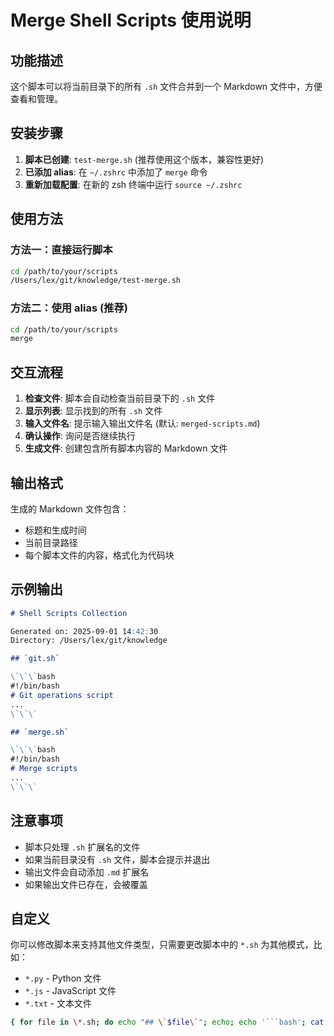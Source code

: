 # Merge Shell Scripts 使用说明

## 功能描述
这个脚本可以将当前目录下的所有 `.sh` 文件合并到一个 Markdown 文件中，方便查看和管理。

## 安装步骤

1. **脚本已创建**: `test-merge.sh` (推荐使用这个版本，兼容性更好)
2. **已添加 alias**: 在 `~/.zshrc` 中添加了 `merge` 命令
3. **重新加载配置**: 在新的 zsh 终端中运行 `source ~/.zshrc`

## 使用方法

### 方法一：直接运行脚本
```bash
cd /path/to/your/scripts
/Users/lex/git/knowledge/test-merge.sh
```

### 方法二：使用 alias (推荐)
```bash
cd /path/to/your/scripts
merge
```

## 交互流程

1. **检查文件**: 脚本会自动检查当前目录下的 `.sh` 文件
2. **显示列表**: 显示找到的所有 `.sh` 文件
3. **输入文件名**: 提示输入输出文件名 (默认: `merged-scripts.md`)
4. **确认操作**: 询问是否继续执行
5. **生成文件**: 创建包含所有脚本内容的 Markdown 文件

## 输出格式

生成的 Markdown 文件包含：
- 标题和生成时间
- 当前目录路径
- 每个脚本文件的内容，格式化为代码块

## 示例输出

```markdown
# Shell Scripts Collection

Generated on: 2025-09-01 14:42:30
Directory: /Users/lex/git/knowledge

## `git.sh`

\`\`\`bash
#!/bin/bash
# Git operations script
...
\`\`\`

## `merge.sh`

\`\`\`bash
#!/bin/bash
# Merge scripts
...
\`\`\`
```

## 注意事项

- 脚本只处理 `.sh` 扩展名的文件
- 如果当前目录没有 `.sh` 文件，脚本会提示并退出
- 输出文件会自动添加 `.md` 扩展名
- 如果输出文件已存在，会被覆盖

## 自定义

你可以修改脚本来支持其他文件类型，只需要更改脚本中的 `*.sh` 为其他模式，比如：
- `*.py` - Python 文件
- `*.js` - JavaScript 文件  
- `*.txt` - 文本文件
```bash
{ for file in \*.sh; do echo "## \`$file\`"; echo; echo '```bash'; cat "$file"; echo; echo '```'; echo; done; } > script.md
```